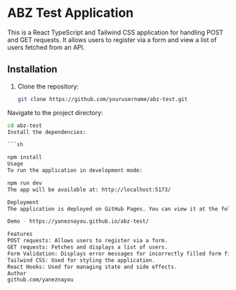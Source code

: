 # ABZ Test Application

This is a React TypeScript and Tailwind CSS application for handling POST and GET requests. It allows users to register via a form and view a list of users fetched from an API.

## Installation

1. Clone the repository:

   ```sh
   git clone https://github.com/yourusername/abz-test.git
Navigate to the project directory:

 ```sh
cd abz-test
Install the dependencies:

 ```sh

npm install
Usage
To run the application in development mode:

npm run dev
The app will be available at: http://localhost:5173/

Deployment
The application is deployed on GitHub Pages. You can view it at the following link:

Demo - https://yaneznayou.github.io/abz-test/

Features
POST requests: Allows users to register via a form.
GET requests: Fetches and displays a list of users.
Form Validation: Displays error messages for incorrectly filled form fields.
Tailwind CSS: Used for styling the application.
React Hooks: Used for managing state and side effects.
Author
github.com/yaneznayou


 
